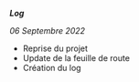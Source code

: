 ***Log***

*06 Septembre 2022*
- Reprise du projet
- Update de la feuille de route
- Création du log